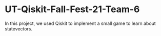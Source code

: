 # UT-Qiskit-Fall-Fest-21-Team-6
In this project, we used Qiskit to implement a small game
to learn about statevectors.
